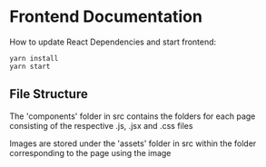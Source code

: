 # Frontend Documentation

How to update React Dependencies and start frontend:
```
yarn install
yarn start
```

## File Structure

The 'components' folder in src contains the folders for each page consisting of the respective .js, .jsx and .css files

Images are stored under the 'assets' folder in src within the folder corresponding to the page using the image
